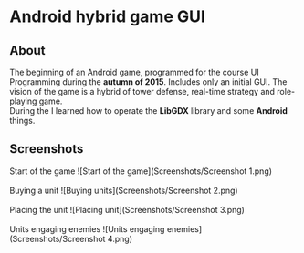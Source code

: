 # Android hybrid game GUI


<h2>About</h2>
The beginning of an Android game, programmed for the course UI Programming during the <b>autumn of 2015</b>. Includes only an initial GUI. The vision of the game is a hybrid of tower defense, real-time strategy and role-playing game.<br>
During the I learned how to operate the <b>LibGDX</b> library and some <b>Android</b> things.
<br>


<h2>Screenshots</h2>
Start of the game
![Start of the game](Screenshots/Screenshot 1.png)<br><br>
Buying a unit
![Buying units](Screenshots/Screenshot 2.png)<br><br>
Placing the unit
![Placing unit](Screenshots/Screenshot 3.png)<br><br>
Units engaging enemies
![Units engaging enemies](Screenshots/Screenshot 4.png)
